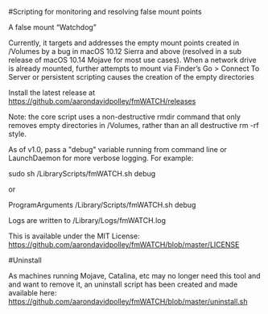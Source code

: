 #Scripting for monitoring and resolving false mount points

A false mount “Watchdog”

Currently, it targets and addresses the empty mount points created in /Volumes by a bug in macOS 10.12 Sierra and above (resolved in a sub release of macOS 10.14 Mojave for most use cases). When a network drive is already mounted, further attempts to mount via Finder’s Go > Connect To Server or persistent scripting causes the creation of the empty directories

Install the latest release at https://github.com/aarondavidpolley/fmWATCH/releases

Note: the core script uses a non-destructive rmdir command that only removes empty directories in /Volumes, rather than an all destructive rm -rf style.

As of v1.0, pass a "debug" variable running from command line or LaunchDaemon for more verbose logging.  For example:

sudo sh /LibraryScripts/fmWATCH.sh debug

or

<key>ProgramArguments</key>
<array>
 <string>/Library/Scripts/fmWATCH.sh</string>
 <string>debug</string>
</array>

Logs are written to /Library/Logs/fmWATCH.log

This is available under the MIT License: https://github.com/aarondavidpolley/fmWATCH/blob/master/LICENSE

#Uninstall

As machines running Mojave, Catalina, etc may no longer need this tool and and want to remove it, an uninstall script has been created and made available here: https://github.com/aarondavidpolley/fmWATCH/blob/master/uninstall.sh
